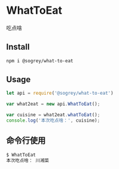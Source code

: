 # WhatToEat 
吃点啥

## Install
``` bash
npm i @sogrey/what-to-eat
```
## Usage

``` js
let api = require('@sogrey/what-to-eat')

var what2eat = new api.WhatToEat();

var cuisine = what2eat.whatToEat();
console.log('本次吃点啥：', cuisine);
```

## 命令行使用

``` bash
$ WhatToEat
本次吃点啥： 川湘菜
```